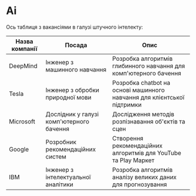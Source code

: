 # Ai
Ось таблиця з вакансіями в галузі штучного інтелекту:

|Назва компанії|Посада|Опис|
|-|-|-|  
|DeepMind|Інженер з машинного навчання|Розробка алгоритмів глибинного навчання для комп'ютерного бачення|
|Tesla|Інженер з обробки природної мови|Розробка chatbot на основі машинного навчання для клієнтської підтримки|
|Microsoft|Дослідник у галузі комп'ютерного бачення|Дослідження методів розпізнавання об'єктів та сцен|
|Google|Розробник рекомендаційних систем|Створення рекомендаційних алгоритмів для YouTube та Play Маркет|
|IBM|Інженер з інтелектуальної аналітики|Розробка алгоритмів аналізу великих даних для прогнозування|
